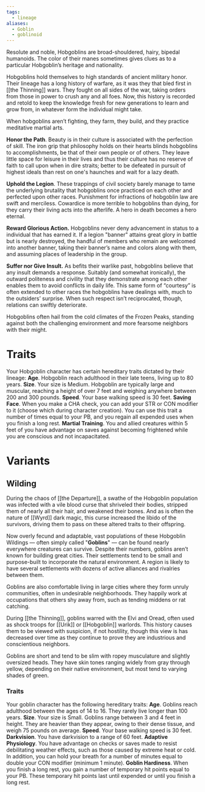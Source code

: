 ```yaml
---
tags:
  - lineage
aliases:
  - Goblin
  - goblinoid
---
```

Resolute and noble, Hobgoblins are broad-shouldered, hairy, bipedal humanoids. The color of their manes sometimes gives clues as to a particular Hobgoblin’s heritage and nationality.

Hobgoblins hold themselves to high standards of ancient military honor. Their lineage has a long history of warfare, as it was they that bled first in [[the Thinning]] wars. They fought on all sides of the war, taking orders from those in power to crush any and all foes. Now, this history is recorded and retold to keep the knowledge fresh for new generations to learn and grow from, in whatever form the individual might take.

When hobgoblins aren’t fighting, they farm, they build, and they practice meditative martial arts.

**Honor the Path**. Beauty is in their culture is associated with the perfection of skill. The iron grip that philosophy holds on their hearts blinds hobgoblins to accomplishments, be that of their own people or of others. They leave little space for leisure in their lives and thus their culture has no reserve of faith to call upon when in dire straits; better to be defeated in pursuit of highest ideals than rest on one's haunches and wait for a lazy death.

**Uphold the Legion**. These trappings of civil society barely manage to tame the underlying brutality that hobgoblins once practiced on each other and perfected upon other races. Punishment for infractions of hobgoblin law are swift and merciless. Cowardice is more terrible to hobgoblins than dying, for they carry their living acts into the afterlife. A hero in death becomes a hero eternal.

**Reward Glorious Action.** Hobgoblins never deny advancement in status to a individual that has earned it. If a legion "banner" attains great glory in battle but is nearly destroyed, the handful of members who remain are welcomed into another banner, taking their banner’s name and colors along with them, and assuming places of leadership in the group.

**Suffer nor Give Insult.** As befits their warlike past, hobgoblins believe that any insult demands a response. Suitably (and somewhat ironically), the outward politeness and civility that they demonstrate among each other enables them to avoid conflicts in daily life. This same form of “courtesy” is often extended to other races the hobgoblins have dealings with, much to the outsiders’ surprise. When such respect isn’t reciprocated, though, relations can swiftly deteriorate.

Hobgoblins often hail from the cold climates of the Frozen Peaks, standing against both the challenging environment and more fearsome neighbors with their might.

# Traits
Your Hobgoblin character has certain hereditary traits dictated by their lineage:
**Age**. Hobgoblin reach adulthood in their late teens, living up to 80 years. 
**Size**. Your size is Medium. Hobgoblin are typically large and muscular, reaching a height of over 7 feet and weighing anywhere between 200 and 300 pounds.
**Speed**. Your base walking speed is 30 feet. 
**Saving Face**. When you make a CHA check, you can add your STR or CON modifier to it (choose which during character creation). You can use this trait a number of times equal to your PB, and you regain all expended uses when you finish a long rest.
**Martial Training**. You and allied creatures within 5 feet of you have advantage on saves against becoming frightened while you are conscious and not incapacitated. 

# Variants
## Wilding
During the chaos of [[the Departure]], a swathe of the Hobgoblin population was infected with a vile blood curse that shriveled their bodies, stripped them of nearly all their hair, and weakened their bones. And as is often the nature of [[Wyrd]] dark magic, this curse increased the libido of the survivors, driving them to pass on these altered traits to their offspring.

Now overly fecund and adaptable, vast populations of these Hobgoblin Wildings — often simply called "**Goblins**" — can be found nearly everywhere creatures can survive. Despite their numbers, goblins aren’t known for building great cities. Their settlements tend to be small and purpose-built to incorporate the natural environment. A region is likely to have several settlements with dozens of active alliances and rivalries between them.

Goblins are also comfortable living in large cities where they form unruly communities, often in undesirable neighborhoods. They happily work at occupations that others shy away from, such as tending middens or rat catching.

During [[the Thinning]], goblins warred with the Elvi and Oread, often used as shock troops for [[Urik]] or [[Hobgoblin]] warlords. This history causes them to be viewed with suspicion, if not hostility, though this view is has decreased over time as they continue to prove they are industrious and conscientious neighbors.

Goblins are short and tend to be slim with ropey musculature and slightly oversized heads. They have skin tones ranging widely from gray through yellow, depending on their native environment, but most tend to varying shades of green.

### Traits
Your goblin character has the following hereditary traits:
**Age**. Goblins reach adulthood between the ages of 14 to 16. They rarely live longer than 100 years.
**Size**. Your size is Small. Goblins range between 3 and 4 feet in height. They are heavier than they appear, owing to their dense tissue, and weigh 75 pounds on average.
**Speed**. Your base walking speed is 30 feet. 
**Darkvision**. You have darkvision to a range of 60 feet.
**Adaptive Physiology**. You have advantage on checks or saves made to resist debilitating weather effects, such as those caused by extreme heat or cold. 
	In addition, you can hold your breath for a number of minutes equal to double your CON modifier (minimum 1 minute).
**Goblin Hardiness**. When you finish a long rest, you gain a number of temporary hit points equal to your PB. These temporary hit points last until expended or until you finish a long rest.